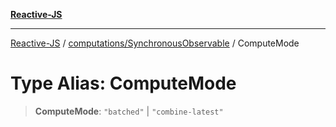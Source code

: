 [**Reactive-JS**](../../../README.md)

***

[Reactive-JS](../../../README.md) / [computations/SynchronousObservable](../README.md) / ComputeMode

# Type Alias: ComputeMode

> **ComputeMode**: `"batched"` \| `"combine-latest"`
